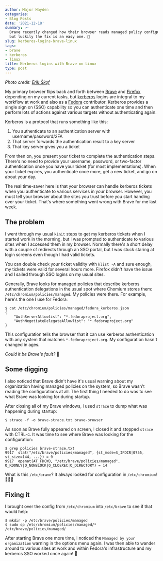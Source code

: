```yaml
---
author: Major Hayden
categories:
- Blog Posts
date: '2021-12-18'
summary: >-
  Brave recently changed how their browser reads managed policy configuration,
  but luckily the fix is an easy one. 🔧
slug: kerberos-logins-brave-linux
tags:
- brave
- kerberos
- linux
title: Kerberos logins with Brave on Linux
type: post
---
```


*Photo credit: [Erik Škof](https://unsplash.com/photos/jcP3grvVcPk)*

My primary browser flips back and forth between [Brave] and [Firefox] depending
on my current tasks, but [kerberos] logins are integral to my workflow at work
and also as a [Fedora] contributor. Kerberos provides a single sign on (SSO)
capability so you can authenticate one time and then perform lots of actions
against various targets without authenticating again.

Kerberos is a protocol that runs something like this:

1. You authenticate to an authentication server with username/password/2FA
2. That server forwards the authentication result to a key server
3. That key server gives you a ticket

From then on, you present your ticket to complete the authentication steps.
There's no need to provide your username, password, or two-factor
authentication once you have your ticket (for most implementations). When your
ticket expires, you authenticate once more, get a new ticket, and go on about
your day.

The real time-saver here is that your browser can handle kerberos tickets when
you authenticate to various services in your browser. However, you must tell
your browser about the sites you trust before you start handing over your
ticket. That's where something went wrong with Brave for me last week.

## The problem

I went through my usual `kinit` steps to get my kerberos tickets when I started
work in the morning, but I was prompted to authenticate to various sites when I
accessed them in my browser. Normally there's a short delay with a couple of
redirects through an SSO portal, but I was stuck staring at login screens even
though I had valid tickets.

You can double check your ticket validity with `klist -A` and sure enough, my
tickets were valid for several hours more. Firefox didn't have the issue and I
sailed through SSO logins on my usual sites.

Generally, Brave looks for managed policies that describe kerberos
authentication delegations in the usual spot where Chomium stores them:
`/etc/chromium/policies/managed`. My policies were there. For example, here's
the one I use for Fedora:

```console
$ cat /etc/chromium/policies/managed/fedora_kerberos.json
{
	"AuthServerAllowlist": "*.fedoraproject.org",
	"AuthNegotiateDelegateAllowlist": "*.fedoraproject.org"
}
```

This configuration tells the browser that it can use kerberos authentication
with any system that matches `*.fedoraproject.org`. My configuration hasn't
changed in ages.

_Could it be Brave's fault?_ 🤔

## Some digging

I also noticed that Brave didn't have it's usual warning about my organization
having managed policies on the system, so Brave wasn't reading the
configurations at all. The first thing I needed to do was to see what Brave was
looking for during startup.

After closing all of my Brave windows, I used `strace` to dump what was
happening during startup:

```console
$ strace -f -o brave-strace.txt brave-browser
```

As soon as Brave fully appeared on screen, I closed it and stopped `strace`
with CTRL-c. It was time to see where Brave was looking for the configuration:

```console
$ grep policies brave-strace.txt
9917  stat("/etc/brave/policies/managed", {st_mode=S_IFDIR|0755, st_size=144, ...}) = 0
9917  openat(AT_FDCWD, "/etc/brave/policies/managed", O_RDONLY|O_NONBLOCK|O_CLOEXEC|O_DIRECTORY) = 14
```

What is this `/etc/brave`? It always looked for configuration in
`/etc/chromium`! 🤦🏻‍♂️

## Fixing it

I brought over the config from `/etc/chromium` into `/etc/brave` to see if that
would help:

```console
$ mkdir -p /etc/brave/policies/managed
$ sudo cp /etc/chromium/policies/managed/* /etc/brave/policies/managed/
```

After starting Brave one more time, I noticed the `Managed by your
organization` warning in the options menu again. I was then able to wander
around to various sites at work and within Fedora's infrastructure and my
kerberos SSO worked once again! 🎉

[Brave]: https://brave.com/
[Firefox]: https://www.mozilla.org/en-US/firefox/new/
[Kerberos]: https://en.wikipedia.org/wiki/Kerberos_(protocol)
[Fedora]: https://getfedora.org/
